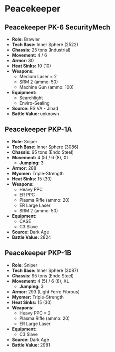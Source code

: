 # Peacekeeper
## Peacekeeper PK-6 SecurityMech
- **Role:** Brawler
- **Tech Base:** Inner Sphere (2522)
- **Chassis:** 25 tons (Industrial)
- **Movement:** 4 / 6
- **Armor:** 80
- **Heat Sinks:** 10 (10)
- **Weapons:**
  - Medium Laser × 2
  - SRM 2 (ammo: 50)
  - Machine Gun (ammo: 100)
- **Equipment:**
  - Searchlight
  - Enviro-Sealing
- **Source:** RS VA - Jihad
- **Battle Value:** unknown

## Peacekeeper PKP-1A
- **Role:** Sniper
- **Tech Base:** Inner Sphere (3086)
- **Chassis:** 95 tons (Endo Steel)
- **Movement:** 4 (5) / 6 (8), XL
  - **Jumping:** 3
- **Armor:** 288
- **Myomer:** Triple-Strength
- **Heat Sinks:** 15 (30)
- **Weapons:**
  - Heavy PPC
  - ER PPC
  - Plasma Rifle (ammo: 20)
  - ER Large Laser
  - SRM 2 (ammo: 50)
- **Equipment:**
  - CASE
  - C3 Slave
- **Source:** Dark Age
- **Battle Value:** 2824

## Peacekeeper PKP-1B
- **Role:** Sniper
- **Tech Base:** Inner Sphere (3087)
- **Chassis:** 95 tons (Endo Steel)
- **Movement:** 4 (5) / 6 (8), XL
  - **Jumping:** 3
- **Armor:** 293 (Light Ferro Fibrous)
- **Myomer:** Triple-Strength
- **Heat Sinks:** 15 (30)
- **Weapons:**
  - Heavy PPC × 2
  - Plasma Rifle (ammo: 20)
  - ER Large Laser
- **Equipment:**
  - C3 Slave
- **Source:** Dark Age
- **Battle Value:** 2981

